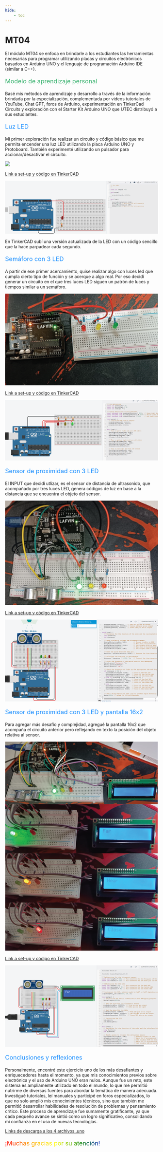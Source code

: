 ```yaml
---
hide:
    - toc
---
```


# MT04

El módulo MT04 se enfoca en brindarle a los estudiantes las herramientas necesarias para programar utilizando placas y circuitos electrónicos basados en Arduino UNO y el lenguaje de programación Arduino IDE (similar a C++).

<p style="font-size: 20px; color: mediumseagreen;">Modelo de aprendizaje personal</p>

Basé mis métodos de aprendizaje y desarrollo a través de la información brindada por la especialización, complementada por videos tutoriales de YouTube, Chat GPT, foros de Arduino, experimentación en TinkerCad Circuits y exploración con el Starter Kit Arduino UNO que UTEC distribuyó a sus estudiantes.

<p style="font-size: 20px; color: dodgerblue;">Luz LED</p>

Mi primer exploración fue realizar un circuito y código básico que me permita encender una luz LED utilizando la placa Arduino UNO y Protoboard. También experimenté utilizando un pulsador para accionar/desactivar el circuito.

![](../images/MT04/unaled.png)

[Link a set-up y código en TinkerCAD](https://www.tinkercad.com/things/gZEuhQArGw9-spectacular-turing?sharecode=SvkwHGN5WtFL1Xj87NJCTQzAmJjn4fc816eWJsz8iQM)

![](../images/MT04/tinkercadledparpadeante.png)

En TinkerCAD subí una versión actualizada de la LED con un código sencillo que la hace parpadear cada segundo.

<p style="font-size: 20px; color: dodgerblue;">Semáforo con 3 LED</p>

A partir de ese primer acercamiento, quise realizar algo con luces led que cumpla cierto tipo de función y se acerque a algo real. Por eso decidí generar un circuito en el que tres luces LED siguen un patrón de luces y tiempos similar a un semáforo.

![](../images/MT04/semaforotresled.png)

[Link a set-up y código en TinkerCAD](https://www.tinkercad.com/things/bPdXTtsl0KS-magnificent-turing)

![](../images/MT04/tinkercadsemaforo.png)

<p style="font-size: 20px; color: dodgerblue;">Sensor de proximidad con 3 LED</p>

El INPUT que decidí utlizar, es el sensor de distancia de ultrasonido, que acompañado por tres luces LED, genera códigos de luz en base a la distancia que se encuentra el objeto del sensor.

![](../images/MT04/sensorcontresled.png)

[Link a set-up y código en TinkerCAD](https://www.tinkercad.com/things/1uI3eAzWSAN-sensor-de-proximidad-con-3-leds?sharecode=geCeWUwjOGe2UBp9Y-uY0c-meey0yNGMhs2RDvr6Nq0)

![](../images/MT04/tinkercadsensorleds.png)

<p style="font-size: 20px; color: dodgerblue;">Sensor de proximidad con 3 LED y pantalla 16x2</p>

Para agregar más desafío y complejidad, agregué la pantalla 16x2 que acompaña el circuito anterior pero reflejando en texto la posición del objeto relativa al sensor.

![](../images/MT04/sensortresledypantalla.png)

[Link a set-up y código en TinkerCAD](https://www.tinkercad.com/things/llhSwRI1rL4-sensor-de-proximidad-con-3-led-y-pantalla-16x2?sharecode=LvzrCmqijtahM6SPgpyxeBuTeJfCat9IvG0dNTnr6Xo)

![](../images/MT04/tinkercadsensorconpantalla.png)

<p style="font-size: 20px; color: dodgerblue;">Conclusiones y reflexiones</p>

Personalmente, encontré este ejercicio uno de los más desafiantes y enriquecedores hasta el momento, ya que mis conocimientos previos sobre electrónica y el uso de Arduino UNO eran nulos. Aunque fue un reto, este sistema es ampliamente utilizado en todo el mundo, lo que me permitió nutrirme de diversas fuentes para abordar la temática de manera adecuada. Investigué tutoriales, leí manuales y participé en foros especializados, lo que no solo amplió mis conocimientos técnicos, sino que también me permitió desarrollar habilidades de resolución de problemas y pensamiento crítico. Este proceso de aprendizaje fue sumamente gratificante, ya que cada pequeño avance se sintió como un logro significativo, consolidando mi confianza en el uso de nuevas tecnologías.

[Links de descarga a los 4 archivos .uno](https://drive.google.com/drive/folders/1FaFphLVtoB6PGD5R9j9Od76EksFu7qVK?usp=sharing)

<p style="font-size: 20px"; class="rainbow">¡Muchas gracias por su atención!</p>

<meta charset="UTF-8">
    <meta name="viewport" content="width=device-width, initial-scale=1.0">
    <title>Texto Arcoíris</title>
    <style>
        .rainbow {
            background: linear-gradient(to right, red, orange, yellow, green, blue, indigo, violet);
            color: transparent;
            background-clip: text;
        }
    </style>